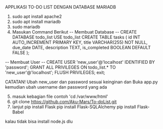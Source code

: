 APPLIKASI TO-DO LIST DENGAN DATABASE MARIADB

1. sudo apt install apache2
2. sudo apt install mariadb
3. sudo mariadb
4. Masukan Command Berikut
-- Membuat Database --
CREATE DATABASE todo_list
USE todo_list
CREATE TABLE tasks (
    id INT AUTO_INCREMENT PRIMARY KEY,
    title VARCHAR(255) NOT NULL,
    due_date DATE,
    description TEXT,
    is_completed BOOLEAN DEFAULT FALSE
);

-- Membuat User --
CREATE USER 'new_user'@'localhost' IDENTIFIED BY 'password';
GRANT ALL PRIVILEGES ON todo_list.* TO 'new_user'@'localhost';
FLUSH PRIVILEGES;
exit;

CATATAN! Ubah new_user dan password sesuai keinginan dan Buka app.py 
kemudian ubah username dan password yang ada

5. masuk kebagian file contoh 'cd /var/www/html'
6. git clone https://github.com/Aku-Mars/To-doList.git
7. lanjut
pip install Flask
pip install Flask-SQLAlchemy
pip install Flask-Babel

kalau tidak bisa install node.js dlu


